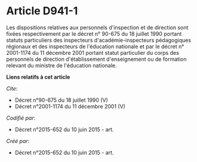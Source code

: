 # Article D941-1

Les dispositions relatives aux personnels d'inspection et de direction sont fixées respectivement par le décret n° 90-675 du
18 juillet 1990 portant statuts particuliers des inspecteurs d'académie-inspecteurs pédagogiques régionaux et des inspecteurs
de l'éducation nationale et par le décret n° 2001-1174 du 11 décembre 2001 portant statut particulier du corps des personnels
de direction d'établissement d'enseignement ou de formation relevant du ministre de l'éducation nationale.

**Liens relatifs à cet article**

_Cite_:

  - Décret n°90-675 du 18 juillet 1990 (V)
  - Décret n°2001-1174 du 11 décembre 2001 (V)

_Codifié par_:

  - Décret n°2015-652 du 10 juin 2015 - art.

_Créé par_:

  - Décret n°2015-652 du 10 juin 2015 - art.
